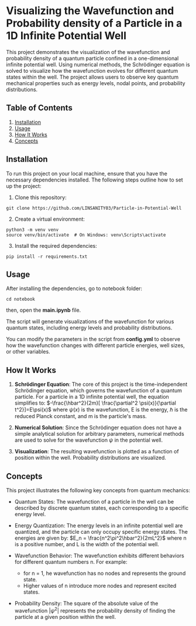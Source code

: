 # Visualizing the Wavefunction and Probability density of a Particle in a 1D Infinite Potential Well

This project demonstrates the visualization of the wavefunction and probability density of a quantum particle confined in a one-dimensional infinite potential well. Using numerical methods, the Schrödinger equation is solved to visualize how the wavefunction evolves for different quantum states within the well. The project allows users to observe key quantum mechanical properties such as energy levels, nodal points, and probability distributions.

## Table of Contents

1. [Installation](#installation)
2. [Usage](#usage)
3. [How It Works](#how-it-works)
4. [Concepts](#concepts)

## Installation
To run this project on your local machine, ensure that you have the necessary dependencies installed. The following steps outline how to set up the project:

1. Clone this repository:
```
git clone https://github.com/LINSANITY03/Particle-in-Potential-Well
```

2. Create a virtual environment:
```
python3 -m venv venv
source venv/bin/activate  # On Windows: venv\Scripts\activate
```

3. Install the required dependencies:
```
pip install -r requirements.txt
```

## Usage
After installing the dependencies, go to notebook folder:

```
cd notebook
```
then, open the **main.ipynb** file.

The script will generate visualizations of the wavefunction for various quantum states, including energy levels and probability distributions.

You can modify the parameters in the script from **config.yml** to observe how the wavefunction changes with different particle energies, well sizes, or other variables.

## How It Works
1. **Schrödinger Equation**: The core of this project is the time-independent Schrödinger equation, which governs the wavefunction of a quantum particle. For a particle in a 1D infinite potential well, the equation simplifies to:
$-\frac{\hbar^2}{2m}[ \frac{\partial^2 \psi(x)}{\partial t^2}]=E\psi(x)$
where $\psi(x)$ is the wavefunction, E is the energy, $\hbar$ is the reduced Planck constant, and m is the particle's mass.

2. **Numerical Solution**: Since the Schrödinger equation does not have a simple analytical solution for arbitrary parameters, numerical methods are used to solve for the wavefunction $\psi$ in the potential well.

3. **Visualization**: The resulting wavefunction is plotted as a function of position within the well. Probability distributions are visualized.

## Concepts
This project illustrates the following key concepts from quantum mechanics:

- Quantum States: The wavefunction of a particle in the well can be described by discrete quantum states, each corresponding to a specific energy level.

- Energy Quantization: The energy levels in an infinite potential well are quantized, and the particle can only occupy specific energy states. The energies are given by:
$E_n = \frac{n^2\pi^2\hbar^2}{2mL^2}$
where n is a positive number, and L is the width of the potential well.

- Wavefunction Behavior: The wavefunction exhibits different behaviors for different quantum numbers n. For example:
    - for n = 1, he wavefunction has no nodes and represents the ground state.
    - Higher values of n introduce more nodes and represent excited states.

- Probability Density: The square of the absolute value of the wavefunction $|\psi^2|$ represents the probability density of finding the particle at a given position within the well.